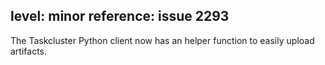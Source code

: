 level: minor
reference: issue 2293
---
The Taskcluster Python client now has an helper function to easily upload artifacts.
